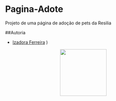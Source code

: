 # Pagina-Adote
Projeto de uma página de adoção de pets da Resilia


##Autoria
- [Izadora Ferreira](https://www.linkedin.com/in/izadora-ferreira-dos-santos-0504b2177/)
)
<p align="center">
  <img src="https://user-images.githubusercontent.com/92602538/155747174-80a9fee7-cc25-4d55-a71d-6d99af7f5967.gif" width = "150" heigth = "117"/>
</p>
